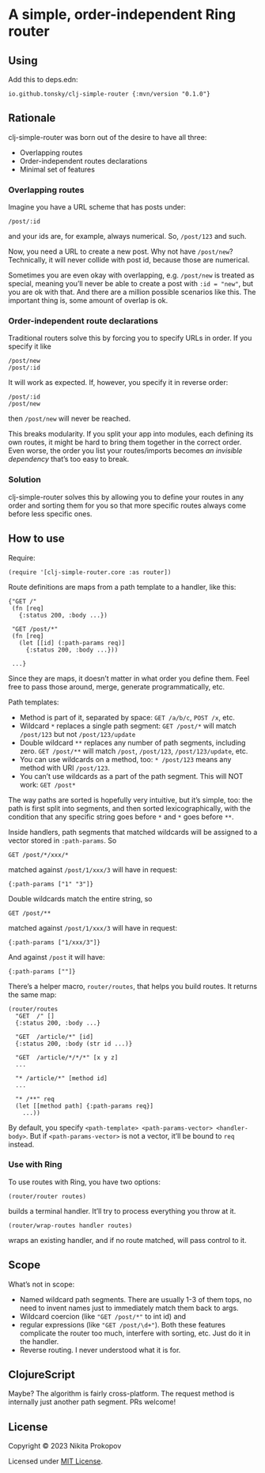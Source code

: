 # A simple, order-independent Ring router

## Using

Add this to deps.edn:

```
io.github.tonsky/clj-simple-router {:mvn/version "0.1.0"}
```

## Rationale

clj-simple-router was born out of the desire to have all three:

- Overlapping routes
- Order-independent routes declarations
- Minimal set of features

### Overlapping routes

Imagine you have a URL scheme that has posts under:

```
/post/:id
```

and your ids are, for example, always numerical. So, `/post/123` and such.

Now, you need a URL to create a new post. Why not have `/post/new`? Technically, it will never collide with post id, because those are numerical.

Sometimes you are even okay with overlapping, e.g. `/post/new` is treated as special, meaning you’ll never be able to create a post with `:id = "new"`, but you are ok with that. And there are a million possible scenarios like this. The important thing is, some amount of overlap is ok.

### Order-independent route declarations

Traditional routers solve this by forcing you to specify URLs in order. If you specify it like

```
/post/new
/post/:id
```

It will work as expected. If, however, you specify it in reverse order:

```
/post/:id
/post/new
```

then `/post/new` will never be reached.

This breaks modularity. If you split your app into modules, each defining its own routes, it might be hard to bring them together in the correct order. Even worse, the order you list your routes/imports becomes _an invisible dependency_ that’s too easy to break.

### Solution

clj-simple-router solves this by allowing you to define your routes in any order and sorting them for you so that more specific routes always come before less specific ones.

## How to use

Require:

```
(require '[clj-simple-router.core :as router])
```

Route definitions are maps from a path template to a handler, like this:

```
{"GET /"
 (fn [req]
   {:status 200, :body ...})

 "GET /post/*"
 (fn [req]
   (let [[id] (:path-params req)]
     {:status 200, :body ...}))

 ...}
```

Since they are maps, it doesn’t matter in what order you define them. Feel free to pass those around, merge, generate programmatically, etc.

Path templates:

- Method is part of it, separated by space: `GET /a/b/c`, `POST /x`, etc.
- Wildcard `*` replaces a single path segment: `GET /post/*` will match `/post/123` but not `/post/123/update`
- Double wildcard `**` replaces any number of path segments, including zero. `GET /post/**` will match `/post`, `/post/123`, `/post/123/update`, etc.
- You can use wildcards on a method, too: `* /post/123` means any method with URI `/post/123`.
- You can’t use wildcards as a part of the path segment. This will NOT work: `GET /post*`

The way paths are sorted is hopefully very intuitive, but it’s simple, too: the path is first split into segments, and then sorted lexicographically, with the condition that any specific string goes before `*` and `*` goes before `**`.

Inside handlers, path segments that matched wildcards will be assigned to a vector stored in `:path-params`. So

```
GET /post/*/xxx/*
```

matched against `/post/1/xxx/3` will have in request:

```
{:path-params ["1" "3"]}
```

Double wildcards match the entire string, so

```
GET /post/**
```

matched against `/post/1/xxx/3` will have in request:

```
{:path-params ["1/xxx/3"]}
```

And against `/post` it will have:

```
{:path-params [""]}
```

There’s a helper macro, `router/routes`, that helps you build routes. It returns the same map:

```
(router/routes
  "GET  /" []
  {:status 200, :body ...}

  "GET  /article/*" [id]
  {:status 200, :body (str id ...)}

  "GET  /article/*/*/*" [x y z]
  ...

  "* /article/*" [method id]
  ...

  "* /**" req
  (let [[method path] {:path-params req}]
    ...))
```

By default, you specify `<path-template> <path-params-vector> <handler-body>`. But if `<path-params-vector>` is not a vector, it’ll be bound to `req` instead.

### Use with Ring

To use routes with Ring, you have two options:

```
(router/router routes)
```

builds a terminal handler. It’ll try to process everything you throw at it.

```
(router/wrap-routes handler routes)
```

wraps an existing handler, and if no route matched, will pass control to it.

## Scope

What’s not in scope:

- Named wildcard path segments. There are usually 1-3 of them tops, no need to invent names just to immediately match them back to args.
- Wildcard coercion (like `"GET /post/*"` to int id) and
- regular expressions (like `"GET /post/\d+"`). Both these features complicate the router too much, interfere with sorting, etc. Just do it in the handler.
- Reverse routing. I never understood what it is for.

## ClojureScript

Maybe? The algorithm is fairly cross-platform. The request method is internally just another path segment. PRs welcome!

## License

Copyright © 2023 Nikita Prokopov

Licensed under [MIT License](LICENSE).
